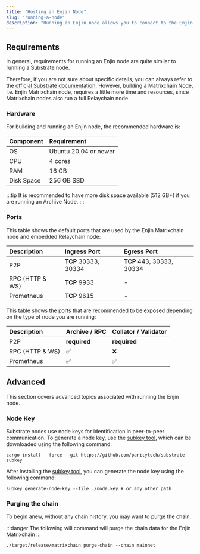 ```yaml
---
title: "Hosting an Enjin Node"
slug: "running-a-node"
description: "Running an Enjin node allows you to connect to the Enjin network, expose the RPC endpoint, and author blocks. This guide walks you through the process of running your own node locally and on a remote server."
---
```

## Requirements

In general, requirements for running an Enjin node are quite similar to running a Substrate node.

Therefore, if you are not sure about specific details, you can always refer to the [official Substrate documentation](https://substrate.dev/docs/en/knowledgebase/getting-started/). However, building a Matrixchain Node, i.e. Enjin Matrixchain node, requires a little more time and resources, since Matrixchain nodes also run a full Relaychain node.

### Hardware

For building and running an Enjin node, the recommended hardware is:

| Component  | Requirement           |
| :--------- | :-------------------- |
| OS         | Ubuntu 20.04 or newer |
| CPU        | 4 cores               |
| RAM        | 16 GB                 |
| Disk Space | 256 GB SSD            |

:::tip
It is recommended to have more disk space available (512 GB+) if you are running an Archive Node.
:::

### Ports

This table shows the default ports that are used by the Enjin Matrixchain node and embedded Relaychain node:

| Description     | Ingress Port         | Egress Port               |
| :-------------- | :------------------- | :------------------------ |
| P2P             | **TCP** 30333, 30334 | **TCP** 443, 30333, 30334 |
| RPC (HTTP & WS) | **TCP** 9933         | -                         |
| Prometheus      | **TCP** 9615         | -                         |

This table shows the ports that are recommended to be exposed depending on the type of node you are running:

| Description     | Archive / RPC | Collator / Validator |
| :-------------- | :------------ | :------------------- |
| P2P             | **required**  | **required**         |
| RPC (HTTP & WS) | ✅             | ❌                    |
| Prometheus      | ✅             | ✅                    |

## Advanced

This section covers advanced topics associated with running the Enjin node.

### Node Key

Substrate nodes use node keys for identification in peer-to-peer communication. To generate a node key, use the [subkey tool](https://docs.substrate.io/reference/command-line-tools/subkey/), which can be downloaded using the following command:

`cargo install --force --git https://github.com/paritytech/substrate subkey`

After installing the [subkey tool](https://docs.substrate.io/reference/command-line-tools/subkey/), you can generate the node key using the following command:

`subkey generate-node-key --file ./node.key # or any other path`

### Purging the chain

To begin anew, without any chain history, you may want to purge the chain.

:::danger
The following will command will purge the chain data for the Enjin Matrixchain
:::

`./target/release/matrixchain purge-chain --chain mainnet`
